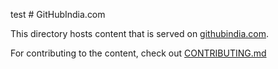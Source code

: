 test # GitHubIndia.com 

This directory hosts content that is served on [githubindia.com](https://githubindia.com). 

For contributing to the content, check out [CONTRIBUTING.md](../CONTRIBUTING.md)
